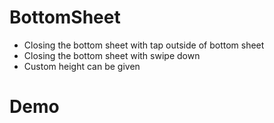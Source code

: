 # BottomSheet

- Closing the bottom sheet with tap outside of bottom sheet
- Closing the bottom sheet with swipe down
- Custom height can be given


# Demo
